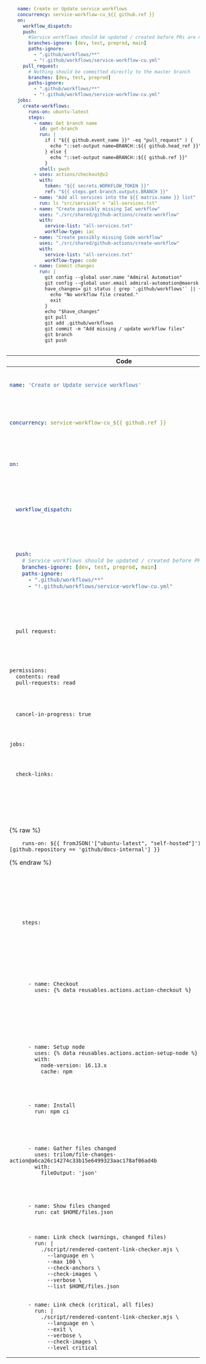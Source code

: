 

```yaml {:copy}
    name: Create or Update service workflows
    concurrency: service-workflow-cu_${{ github.ref }}
    on:
      workflow_dispatch:
      push:
        #Service workflows should be updated / created before PRs are merged
        branches-ignore: [dev, test, preprod, main]
        paths-ignore:
          - ".github/workflows/**"
          - "!.github/workflows/service-workflow-cu.yml"
      pull_request:
        # Nothing should be committed directly to the master branch
        branches: [dev, test, preprod]
        paths-ignore:
          - ".github/workflows/**"
          - "!.github/workflows/service-workflow-cu.yml"
    jobs:
      create-workflows:
        runs-on: ubuntu-latest
        steps:
          - name: Get branch name
            id: get-branch
            run: |
              if ( "${{ github.event_name }}" -eq "pull_request" ) {
                echo "::set-output name=BRANCH::${{ github.head_ref }}"
              } else {
                echo "::set-output name=BRANCH::${{ github.ref }}"
              }
            shell: pwsh
          - uses: actions/checkout@v2
            with:
              token: "${{ secrets.WORKFLOW_TOKEN }}"
              ref: "${{ steps.get-branch.outputs.BRANCH }}"
          - name: "Add all services into the ${{ matrix.name }} list"
            run: ls "src/services" > "all-services.txt"
          - name: "Create possibly missing IaC workflow"
            uses: "./src/shared/github-actions/create-workflow"
            with:
              service-list: "all-services.txt"
              workflow-type: iac
          - name: "Create possibly missing Code workflow"
            uses: "./src/shared/github-actions/create-workflow"
            with:
              service-list: "all-services.txt"
              workflow-type: code
          - name: Commit changes
            run: |
              git config --global user.name "Admiral Automation"
              git config --global user.email admiral-automation@maersk.com
              have_changes=`git status | grep '.github/workflows'` || {
                echo "No workflow file created."
                exit
              }
              echo "$have_changes"
              git pull
              git add .github/workflows
              git commit -m "Add missing / update workflow files"
              git branch
              git push
              
```

<table style="table-layout: fixed;">
<thead>
  <tr>
    <th scope="col" style="width:30%"><b>Code</b></th>
    <th scope="col" style="width:70%"><b>Explanation</b></th>
  </tr>
</thead>
<tbody>
<tr>
<td>

```yaml
name: 'Create or Update service workflows'
```
</td>
<td>

The name of the workflow as it will appear in the "Actions" tab of the GitHub repository.
</td>
</tr>
    
<tr>
<td>
    
```yaml
concurrency: service-workflow-cu_${{ github.ref }}
```
</td>
<td>
    
Creates a concurrency group for specific events. For more information, see "[AUTOTITLE](/actions/using-jobs/using-concurrency)."
</td>
</tr>
    
<tr>
<td>
    
```yaml
on:
```
</td>
<td>
    
The `on` keyword lets you define the events that trigger when the workflow is run. You can define multiple events here. For more information, see "[AUTOTITLE](/actions/using-workflows/triggering-a-workflow#using-events-to-trigger-workflows)."
</td>
</tr>
<tr>
<td>

```yaml 
  workflow_dispatch:
```
</td>
<td>

Add the `workflow_dispatch` event if you want to be able to manually run this workflow from the UI. For more information, see [`workflow_dispatch`](/actions/using-workflows/events-that-trigger-workflows#workflow_dispatch).
</td>
</tr>
<tr>
<td>

```yaml
  push:
    # Service workflows should be updated / created before PRs are merged
    branches-ignore: [dev, test, preprod, main]
    paths-ignore:
      - ".github/workflows/**"
      - "!.github/workflows/service-workflow-cu.yml"
```
</td>
<td>

Add the `push` event, so that the workflow DOES NOT runs when a commit is pushed to a branches called `dev, test, preprod and main`. Even For feature branches, ignore the changes committed to any files in '.github/workflows' path EXCEPT 'service-workflow-cu.yml' file. For more information, see [`push`](/actions/using-workflows/events-that-trigger-workflows#push).
</td>
</tr>
<tr>
<td>

```yaml{:copy}
  pull_request:
```
</td>
<td>

Add the `pull_request` event, so that the workflow runs automatically every time a pull request is created or updated. For more information, see [`pull_request`](/actions/using-workflows/events-that-trigger-workflows#pull_request).
</td>
</tr>
<tr>
<td>

```yaml{:copy}
permissions:
  contents: read
  pull-requests: read
```
</td>
<td>

Modifies the default permissions granted to `GITHUB_TOKEN`. This will vary depending on the needs of your workflow. For more information, see "[AUTOTITLE](/actions/using-jobs/assigning-permissions-to-jobs)."
</td>
</tr>
<tr>
<td>

```yaml{:copy}
  cancel-in-progress: true
```
</td>
<td>

Cancels any currently running job or workflow in the same concurrency group.
</td>
</tr>
<tr>
<td>

```yaml{:copy}
jobs:
```
</td>
<td>

Groups together all the jobs that run in the workflow file.
</td>
</tr>
<tr>
<td>

```yaml{:copy}
  check-links:
```
</td>
<td>

Defines a job with the ID `check-links` that is stored within the `jobs` key.
</td>
</tr>
<tr>
<td>

{% raw %}
```yaml{:copy}
    runs-on: ${{ fromJSON('["ubuntu-latest", "self-hosted"]')[github.repository == 'github/docs-internal'] }}
```
{% endraw %}
</td>
<td>

Configures the job to run on a {% data variables.product.prodname_dotcom %}-hosted runner or a self-hosted runner, depending on the repository running the workflow. In this example, the job will run on a self-hosted runner if the repository is named `docs-internal` and is within the `github` organization. If the repository doesn't match this path, then it will run on an `ubuntu-latest` runner hosted by {% data variables.product.prodname_dotcom %}. For more information on these options see "[AUTOTITLE](/actions/using-jobs/choosing-the-runner-for-a-job)."
</td>
</tr>
<tr>
<td>

```yaml{:copy}
    steps:
```
</td>
<td>

Groups together all the steps that will run as part of the `check-links` job. Each job in a workflow has its own `steps` section.
</td>
</tr>
<tr>
<td>

```yaml{:copy}
      - name: Checkout
        uses: {% data reusables.actions.action-checkout %}
```
</td>
<td>

The `uses` keyword tells the job to retrieve the action named `actions/checkout`. This is an action that checks out your repository and downloads it to the runner, allowing you to run actions against your code (such as testing tools). You must use the checkout action any time your workflow will run against the repository's code or you are using an action defined in the repository.
</td>
</tr>
<tr>
<td>

```yaml{:copy}
      - name: Setup node
        uses: {% data reusables.actions.action-setup-node %}
        with:
          node-version: 16.13.x
          cache: npm
```
</td>
<td>

This step uses the `actions/setup-node` action to install the specified version of the Node.js software package on the runner, which gives you access to the `npm` command.
</td>
</tr>

<tr>
<td>

```yaml{:copy}
      - name: Install
        run: npm ci
```
</td>
<td>

The `run` keyword tells the job to execute a command on the runner. In this case, `npm ci` is used to install the npm software packages for the project.
</td>
</tr>

<tr>
<td>

```yaml{:copy}
      - name: Gather files changed
        uses: trilom/file-changes-action@a6ca26c14274c33b15e6499323aac178af06ad4b
        with:
          fileOutput: 'json'
```
</td>
<td>

Uses the `trilom/file-changes-action` action to gather all the changed files. This example is pinned to a specific version of the action, using the `a6ca26c14274c33b15e6499323aac178af06ad4b` SHA.
</td>
</tr>

<tr>
<td>

```yaml{:copy}
      - name: Show files changed
        run: cat $HOME/files.json
```
</td>
<td>

Lists the contents of `files.json`. This will be visible in the workflow run's log, and can be useful for debugging.
</td>
</tr>
<tr>
<td>

```yaml{:copy}
      - name: Link check (warnings, changed files)
        run: |
          ./script/rendered-content-link-checker.mjs \
            --language en \
            --max 100 \
            --check-anchors \
            --check-images \
            --verbose \
            --list $HOME/files.json
```
</td>
<td>

This step uses `run` command to execute a script that is stored in the repository at `script/rendered-content-link-checker.mjs` and passes all the parameters it needs to run.
</td>
</tr>
<tr>
<td>

```yaml{:copy}
      - name: Link check (critical, all files)
        run: |
          ./script/rendered-content-link-checker.mjs \
            --language en \
            --exit \
            --verbose \
            --check-images \
            --level critical
```
</td>
<td>

This step also uses `run` command to execute a script that is stored in the repository at `script/rendered-content-link-checker.mjs` and passes a different set of parameters.
</tr>

</tbody>
</table>

